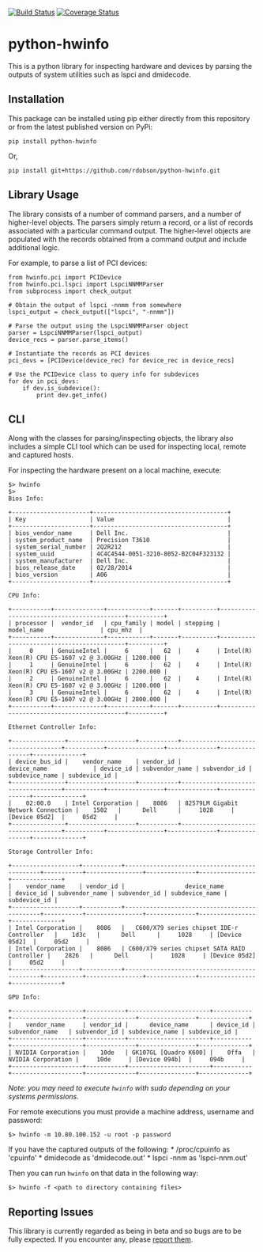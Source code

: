 [![Build Status](https://travis-ci.org/rdobson/python-hwinfo.svg?branch=master)](https://travis-ci.org/rdobson/python-hwinfo)
[![Coverage Status](https://coveralls.io/repos/rdobson/python-hwinfo/badge.png)](https://coveralls.io/r/rdobson/python-hwinfo)

python-hwinfo
======

This is a python library for inspecting hardware and devices by parsing 
the outputs of system utilities such as lspci and dmidecode.


Installation
------------
This package can be installed using pip either directly from this repository
or from the latest published version on PyPi:
    
    pip install python-hwinfo

Or,

    pip install git+https://github.com/rdobson/python-hwinfo.git


Library Usage
-----
The library consists of a number of command parsers, and a number of higher-level
objects. The parsers simply return a record, or a list of records associated with
a particular command output. The higher-level objects are populated with the records
obtained from a command output and include additional logic.

For example, to parse a list of PCI devices:

    from hwinfo.pci import PCIDevice
    from hwinfo.pci.lspci import LspciNNMMParser
    from subprocess import check_output

    # Obtain the output of lspci -nnmm from somewhere
    lspci_output = check_output(["lspci", "-nnmm"])

    # Parse the output using the LspciNNMMParser object
    parser = LspciNNMMParser(lspci_output)
    device_recs = parser.parse_items()

    # Instantiate the records as PCI devices
    pci_devs = [PCIDevice(device_rec) for device_rec in device_recs]

    # Use the PCIDevice class to query info for subdevices
    for dev in pci_devs:
        if dev.is_subdevice():
            print dev.get_info()


CLI
---
Along with the classes for parsing/inspecting objects, the library also includes
a simple CLI tool which can be used for inspecting local, remote and captured hosts.

For inspecting the hardware present on a local machine, execute:

    $> hwinfo
    $>
    Bios Info:

    +----------------------+--------------------------------------+
    | Key                  | Value                                |
    +----------------------+--------------------------------------+
    | bios_vendor_name     | Dell Inc.                            |
    | system_product_name  | Precision T3610                      |
    | system_serial_number | 2Q2R212                              |
    | system_uuid          | 4C4C4544-0051-3210-8052-B2C04F323132 |
    | system_manufacturer  | Dell Inc.                            |
    | bios_release_date    | 02/28/2014                           |
    | bios_version         | A06                                  |
    +----------------------+--------------------------------------+

    CPU Info:

    +-----------+--------------+------------+-------+----------+-------------------------------------------+----------+
    | processor |  vendor_id   | cpu_family | model | stepping |                 model_name                | cpu_mhz  |
    +-----------+--------------+------------+-------+----------+-------------------------------------------+----------+
    |     0     | GenuineIntel |     6      |   62  |    4     | Intel(R) Xeon(R) CPU E5-1607 v2 @ 3.00GHz | 1200.000 |
    |     1     | GenuineIntel |     6      |   62  |    4     | Intel(R) Xeon(R) CPU E5-1607 v2 @ 3.00GHz | 2200.000 |
    |     2     | GenuineIntel |     6      |   62  |    4     | Intel(R) Xeon(R) CPU E5-1607 v2 @ 3.00GHz | 1200.000 |
    |     3     | GenuineIntel |     6      |   62  |    4     | Intel(R) Xeon(R) CPU E5-1607 v2 @ 3.00GHz | 2800.000 |
    +-----------+--------------+------------+-------+----------+-------------------------------------------+----------+

    Ethernet Controller Info:

    +---------------+-------------------+-----------+------------------------------------+-----------+----------------+--------------+----------------+--------------+
    | device_bus_id |    vendor_name    | vendor_id |            device_name             | device_id | subvendor_name | subvendor_id | subdevice_name | subdevice_id |
    +---------------+-------------------+-----------+------------------------------------+-----------+----------------+--------------+----------------+--------------+
    |    02:00.0    | Intel Corporation |    8086   | 82579LM Gigabit Network Connection |    1502   |      Dell      |     1028     | [Device 05d2]  |     05d2     |
    +---------------+-------------------+-----------+------------------------------------+-----------+----------------+--------------+----------------+--------------+

    Storage Controller Info:

    +-------------------+-----------+----------------------------------------------+-----------+----------------+--------------+----------------+--------------+
    |    vendor_name    | vendor_id |                 device_name                  | device_id | subvendor_name | subvendor_id | subdevice_name | subdevice_id |
    +-------------------+-----------+----------------------------------------------+-----------+----------------+--------------+----------------+--------------+
    | Intel Corporation |    8086   |   C600/X79 series chipset IDE-r Controller   |    1d3c   |      Dell      |     1028     | [Device 05d2]  |     05d2     |
    | Intel Corporation |    8086   | C600/X79 series chipset SATA RAID Controller |    2826   |      Dell      |     1028     | [Device 05d2]  |     05d2     |
    +-------------------+-----------+----------------------------------------------+-----------+----------------+--------------+----------------+--------------+

    GPU Info:

    +--------------------+-----------+-----------------------+-----------+--------------------+--------------+----------------+--------------+
    |    vendor_name     | vendor_id |      device_name      | device_id |   subvendor_name   | subvendor_id | subdevice_name | subdevice_id |
    +--------------------+-----------+-----------------------+-----------+--------------------+--------------+----------------+--------------+
    | NVIDIA Corporation |    10de   | GK107GL [Quadro K600] |    0ffa   | NVIDIA Corporation |     10de     | [Device 094b]  |     094b     |
    +--------------------+-----------+-----------------------+-----------+--------------------+--------------+----------------+--------------+

_Note: you may need to execute `hwinfo` with sudo depending on your systems permissions._

For remote executions you must provide a machine address, username and password:

    $> hwinfo -m 10.80.100.152 -u root -p password

If you have the captured outputs of the following:
    * /proc/cpuinfo as 'cpuinfo'
    * dmidecode as 'dmidecode.out'
    * lspci -nnm as 'lspci-nnm.out'

Then you can run `hwinfo` on that data in the following way:

    $> hwinfo -f <path to directory containing files>


Reporting Issues
----------------
This library is currently regarded as being in beta and so bugs are to be fully expected.
If you encounter any, please [report them](https://github.com/rdobson/python-hwinfo).
